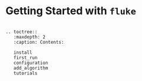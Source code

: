 # Getting Started with `fluke`

```{eval-rst}

.. toctree::
   :maxdepth: 2
   :caption: Contents:

   install
   first_run
   configuration
   add_algorithm
   tutorials

```

